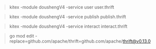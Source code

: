 >  kitex -module doushengV4 -service user user.thrift

>  kitex -module doushengV4 -service publish publish.thrift

>  kitex -module doushengV4 -service interact interact.thrift

>  go mod edit -replace=github.com/apache/thrift=github.com/apache/thrift@v0.13.0
